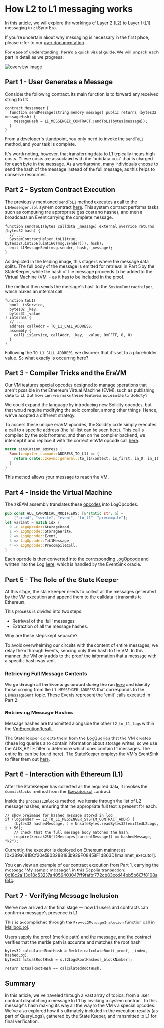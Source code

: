 # How L2 to L1 messaging works

In this article, we will explore the workings of Layer 2 (L2) to Layer 1 (L1) messaging in zkSync Era.

If you're uncertain about why messaging is necessary in the first place, please refer to our [user
documentation][user_docs].

For ease of understanding, here's a quick visual guide. We will unpack each part in detail as we progress.

![overview image][overview_image]

## Part 1 - User Generates a Message

Consider the following contract. Its main function is to forward any received string to L1:

```solidity
contract Messenger {
  function sendMessage(string memory message) public returns (bytes32 messageHash) {
    messageHash = L1_MESSENGER_CONTRACT.sendToL1(bytes(message));
  }
}

```

From a developer's standpoint, you only need to invoke the `sendToL1` method, and your task is complete.

It's worth noting, however, that transferring data to L1 typically incurs high costs. These costs are associated with
the 'pubdata cost' that is charged for each byte in the message. As a workaround, many individuals choose to send the
hash of the message instead of the full message, as this helps to conserve resources.

## Part 2 - System Contract Execution

The previously mentioned `sendToL1` method executes a call to the `L1Messenger.sol` system contract
[here][l1_messenger]. This system contract performs tasks such as computing the appropriate gas cost and hashes, and
then it broadcasts an Event carrying the complete message.

```solidity
function sendToL1(bytes calldata _message) external override returns (bytes32 hash) {
  // ...
  SystemContractHelper.toL1(true, bytes32(uint256(uint160(msg.sender))), hash);
  emit L1MessageSent(msg.sender, hash, _message);
}

```

As depicted in the leading image, this stage is where the message data splits. The full body of the message is emitted
for retrieval in Part 5 by the StateKeeper, while the hash of the message proceeds to be added to the Virtual Machine
(VM) - as it has to be included in the proof.

The method then sends the message's hash to the `SystemContractHelper`, which makes an internal call:

```solidity
function toL1(
  bool _isService,
  bytes32 _key,
  bytes32 _value
) internal {
  // ...
  address callAddr = TO_L1_CALL_ADDRESS;
  assembly {
    call(_isService, callAddr, _key, _value, 0xFFFF, 0, 0)
  }
}

```

Following the `TO_L1_CALL_ADDRESS`, we discover that it's set to a placeholder value. So what exactly is occurring here?

## Part 3 - Compiler Tricks and the EraVM

Our VM features special opcodes designed to manage operations that aren't possible in the Ethereum Virtual Machine
(EVM), such as publishing data to L1. But how can we make these features accessible to Solidity?

We could expand the language by introducing new Solidity opcodes, but that would require modifying the solc compiler,
among other things. Hence, we've adopted a different strategy.

To access these unique eraVM opcodes, the Solidity code simply executes a call to a specific address (the full list can
be seen [here][list_of_opcodes]). This call is compiled by the solc frontend, and then on the compiler backend, we
intercept it and replace it with the correct eraVM opcode call [here][opcode_catch_compiler].

```rust
match simulation_address {
  Some(compiler_common::ADDRESS_TO_L1) => {
    return crate::zkevm::general::to_l1(context, is_first, in_0, in_1);
  }
}
```

This method allows your message to reach the VM.

## Part 4 - Inside the Virtual Machine

The zkEVM assembly translates these [opcodes][zkevm_assembly_parse] into LogOpcodes.

```rust
pub const ALL_CANONICAL_MODIFIERS: [&'static str; 5] =
    ["sread", "swrite", "event", "to_l1", "precompile"];
let variant = match idx {
  0 => LogOpcode::StorageRead,
  1 => LogOpcode::StorageWrite,
  2 => LogOpcode::Event,
  3 => LogOpcode::ToL1Message,
  4 => LogOpcode::PrecompileCall,
}
```

Each opcode is then converted into the corresponding [LogOpcode][log_opcode] and written into the Log
[here][log_writing_in_vm], which is handled by the EventSink oracle.

## Part 5 - The Role of the State Keeper

At this stage, the state keeper needs to collect all the messages generated by the VM execution and append them to the
calldata it transmits to Ethereum.

This process is divided into two steps:

- Retrieval of the 'full' messages
- Extraction of all the message hashes.

Why are these steps kept separate?

To avoid overwhelming our circuits with the content of entire messages, we relay them through Events, sending only their
hash to the VM. In this manner, the VM only adds to the proof the information that a message with a specific hash was
sent.

### Retrieving Full Message Contents

We go through all the Events generated during the run [here][iterate_over_events] and identify those coming from the
`L1_MESSENGER_ADDRESS` that corresponds to the `L1MessageSent` topic. These Events represent the 'emit' calls executed
in Part 2.

### Retrieving Message Hashes

Message hashes are transmitted alongside the other `l2_to_l1_logs` within the [VmExecutionResult][vm_execution_result].

The StateKeeper collects them from the [LogQueries][log_queries] that the VM creates (these log queries also contain
information about storage writes, so we use the AUX_BYTE filter to determine which ones contain L1 messages. The entire
list can be found [here][aux_bytes]). The StateKeeper employs the VM's EventSink to filter them out [here][event_sink].

## Part 6 - Interaction with Ethereum (L1)

After the StateKeeper has collected all the required data, it invokes the `CommitBlocks` method from the
[Executor.sol][executor_sol] contract.

Inside the `processL2Blocks` method, we iterate through the list of L2 message hashes, ensuring that the appropriate
full text is present for each:

```solidity
// show preimage for hashed message stored in log
if (logSender == L2_TO_L1_MESSENGER_SYSTEM_CONTRACT_ADDR) {
    (bytes32 hashedMessage, ) = UnsafeBytes.readBytes32(emittedL2Logs, i + 56);
    // check that the full message body matches the hash.
    require(keccak256(l2Messages[currentMessage]) == hashedMessage, "k2");
```

Currently, the executor is deployed on Ethereum mainnet at
[0x389a081BCf20e5803288183b929F08458F1d863D][mainnet_executor].

You can view an example of our contract execution from Part 1, carrying the message "My sample message", in this Sepolia
transaction: [0x18c2a113d18c53237a4056403047ff9fafbf772cb83ccd44bb5b607f8108a64c][sepolia_tx].

## Part 7 - Verifying Message Inclusion

We've now arrived at the final stage — how L1 users and contracts can confirm a message's presence in L1.

This is accomplished through the `ProveL2MessageInclusion` function call in [Mailbox.sol][mailbox_log_inclusion].

Users supply the proof (merkle path) and the message, and the contract verifies that the merkle path is accurate and
matches the root hash.

```solidity
bytes32 calculatedRootHash = Merkle.calculateRoot(_proof, _index, hashedLog);
bytes32 actualRootHash = s.l2LogsRootHashes[_blockNumber];

return actualRootHash == calculatedRootHash;
```

## Summary

In this article, we've traveled through a vast array of topics: from a user contract dispatching a message to L1 by
invoking a system contract, to this message's hash making its way all the way to the VM via special opcodes. We've also
explored how it's ultimately included in the execution results (as part of QueryLogs), gathered by the State Keeper, and
transmitted to L1 for final verification.

[overview_image]: https://user-images.githubusercontent.com/128217157/257739371-f971c10b-87c7-4ee9-bd0e-731670c616ac.png
[user_docs]: https://era.zksync.io/docs/dev/how-to/send-message-l2-l1.html
[l1_messenger]:
  https://github.com/matter-labs/era-system-contracts/blob/f01df555c03860b6093dd669d119eed4d9f8ec99/contracts/L1Messenger.sol#L22
[list_of_opcodes]:
  https://github.com/matter-labs/era-system-contracts/blob/e96dfe0b5093fa95c2fb340c0411c646327db921/contracts/libraries/SystemContractsCaller.sol#L12
[opcode_catch_compiler]: https://github.com/matter-labs/era-compiler-llvm-context/blob/main/src/eravm/evm/call.rs
[iterate_over_events]:
  https://github.com/matter-labs/zksync-era/blob/43d7bd587a84b1b4489f4c6a4169ccb90e0df467/core/lib/types/src/event.rs#L147
[vm_execution_result]:
  https://github.com/matter-labs/zksync-era/blob/43d7bd587a84b1b4489f4c6a4169ccb90e0df467/core/lib/vm/src/vm.rs#L81
[log_queries]:
  https://github.com/matter-labs/era-zk_evm_abstractions/blob/15a2af404902d5f10352e3d1fac693cc395fcff9/src/queries.rs#L30C2-L30C2
[aux_bytes]: https://github.com/matter-labs/era-zkevm_opcode_defs/blob/v1.3.2/src/system_params.rs#L37C39-L37C39
[event_sink]:
  https://github.com/matter-labs/zksync-era/blob/43d7bd587a84b1b4489f4c6a4169ccb90e0df467/core/lib/vm/src/event_sink.rs#L116
[log_writing_in_vm]: https://github.com/matter-labs/era-zk_evm/blob/v1.3.2/src/opcodes/execution/log.rs
[log_opcode]: https://github.com/matter-labs/zkevm_opcode_defs/blob/v1.3.2/src/definitions/log.rs#L16
[zkevm_assembly_parse]:
  https://github.com/matter-labs/zkEVM-assembly/blob/fcfeb51e45544a629d4279b3455def847dcc2505/src/assembly/instruction/log.rs#L32
[executor_sol]:
  https://github.com/matter-labs/era-contracts/blob/3a4506522aaef81485d8abb96f5a6394bd2ba69e/ethereum/contracts/zksync/facets/Executor.sol#L26
[mainet_executor]: https://etherscan.io/address/0x389a081BCf20e5803288183b929F08458F1d863D

[sepolia_tx]:
[0x18c2a113d18c53237a4056403047ff9fafbf772cb83ccd44bb5b607f8108a64c](https://sepolia.etherscan.io/tx/0x18c2a113d18c53237a4056403047ff9fafbf772cb83ccd44bb5b607f8108a64c)

[mailbox_log_inclusion]:
  https://github.com/matter-labs/era-contracts/blob/3a4506522aaef81485d8abb96f5a6394bd2ba69e/ethereum/contracts/zksync/facets/Mailbox.sol#L54
